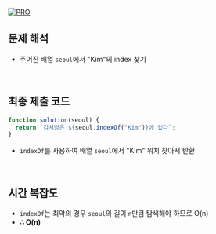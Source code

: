 [![PRO]][Link]

## 문제 해석

- 주어진 배열 `seoul`에서 "Kim"의 index 찾기

<br/>

## 최종 제출 코드

```javascript
function solution(seoul) {
  return `김서방은 ${seoul.indexOf("Kim")}에 있다`;
}
```

- `indexOf`를 사용하여 배열 `seoul`에서 "Kim" 위치 찾아서 반환

<br/>

## 시간 복잡도

- `indexOf`는 최악의 경우 `seoul`의 길이 `n`만큼 탐색해야 하므로 O(n)
- **∴ O(n)**

<!---------------------------------------------------------------------------->

[PRO]: https://github.com/GoSSaChin/algorithm-js/assets/107768516/67c43b52-bc3f-4571-a249-5519021afbb0
[Link]: https://school.programmers.co.kr/learn/courses/30/lessons/12919
